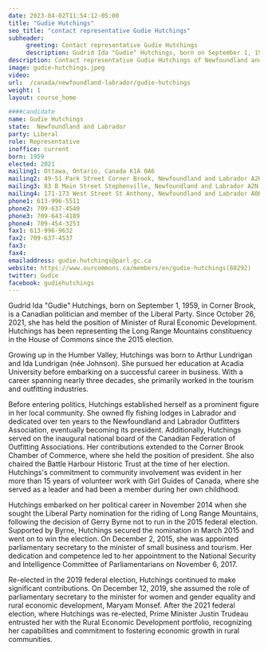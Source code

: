 ```yaml
---
date: 2023-04-02T11:54:12-05:00
title: "Gudie Hutchings"
seo_title: "contact representative Gudie Hutchings"
subheader:
     greeting: Contact representative Gudie Hutchings
     description: Gudrid Ida "Gudie" Hutchings, born on September 1, 1959, in Corner Brook, is a Canadian politician and member of the Liberal Party. Since October 26, 2021, she has held the position of Minister of Rural Economic Development. Hutchings has been representing the Long Range Mountains constituency in the House of Commons since the 2015 election.
description: Contact representative Gudie Hutchings of Newfoundland and Labrador. Contact information for Gudie Hutchings includes email address, phone number, and mailing address.
image: gudie-hutchings.jpeg
video:
url:  /canada/newfoundland-labrador/gudie-hutchings
weight: 1
layout: course_home

####candidate
name: Gudie Hutchings
state:	Newfoundland and Labrador
party: Liberal
role: Representative
inoffice: current
born: 1959
elected: 2021
mailing1: Ottawa, Ontario, Canada K1A 0A6
mailing2: 49-51 Park Street Corner Brook, Newfoundland and Labrador A2H 2X1
mailing3: 83 B Main Street Stephenville, Newfoundland and Labrador A2N 1H9
mailing4: 171-173 West Street St Anthony, Newfoundland and Labrador A0K 4S0
phone1: 613-996-5511
phone2: 709-637-4540
phone3: 709-643-4189
phone4: 709-454-3253
fax1: 613-996-9632
fax2: 709-637-4537
fax3:
fax4:
emailaddress: gudie.hutchings@parl.gc.ca
website: https://www.ourcommons.ca/members/en/gudie-hutchings(88292)
twitter: Gudie
facebook: gudiehutchings
---
```


Gudrid Ida "Gudie" Hutchings, born on September 1, 1959, in Corner Brook, is a Canadian politician and member of the Liberal Party. Since October 26, 2021, she has held the position of Minister of Rural Economic Development. Hutchings has been representing the Long Range Mountains constituency in the House of Commons since the 2015 election.

Growing up in the Humber Valley, Hutchings was born to Arthur Lundrigan and Ida Lundrigan (née Johnson). She pursued her education at Acadia University before embarking on a successful career in business. With a career spanning nearly three decades, she primarily worked in the tourism and outfitting industries.

Before entering politics, Hutchings established herself as a prominent figure in her local community. She owned fly fishing lodges in Labrador and dedicated over ten years to the Newfoundland and Labrador Outfitters Association, eventually becoming its president. Additionally, Hutchings served on the inaugural national board of the Canadian Federation of Outfitting Associations. Her contributions extended to the Corner Brook Chamber of Commerce, where she held the position of president. She also chaired the Battle Harbour Historic Trust at the time of her election. Hutchings's commitment to community involvement was evident in her more than 15 years of volunteer work with Girl Guides of Canada, where she served as a leader and had been a member during her own childhood.

Hutchings embarked on her political career in November 2014 when she sought the Liberal Party nomination for the riding of Long Range Mountains, following the decision of Gerry Byrne not to run in the 2015 federal election. Supported by Byrne, Hutchings secured the nomination in March 2015 and went on to win the election. On December 2, 2015, she was appointed parliamentary secretary to the minister of small business and tourism. Her dedication and competence led to her appointment to the National Security and Intelligence Committee of Parliamentarians on November 6, 2017.

Re-elected in the 2019 federal election, Hutchings continued to make significant contributions. On December 12, 2019, she assumed the role of parliamentary secretary to the minister for women and gender equality and rural economic development, Maryam Monsef. After the 2021 federal election, where Hutchings was re-elected, Prime Minister Justin Trudeau entrusted her with the Rural Economic Development portfolio, recognizing her capabilities and commitment to fostering economic growth in rural communities.
